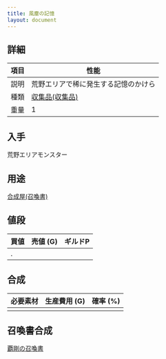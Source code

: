 ```yaml
---
title: 風塵の記憶
layout: document
---
```

## 詳細

|項目|性能|
|---|---|
|説明|荒野エリアで稀に発生する記憶のかけら|
|種類|[収集品(収集品)](収集品(収集品))|
|重量|1|

## 入手

荒野エリアモンスター

## 用途

[合成屋(召喚書)](合成屋(召喚書))

## 値段

|買値|売値 (G)|ギルドP|
|---|---|---|
|.|||

## 合成

|必要素材|生産費用 (G)|確率 (%)|
|---|---|---|
||||

## 召喚書合成

[覇剛の召喚書](覇剛の召喚書)
